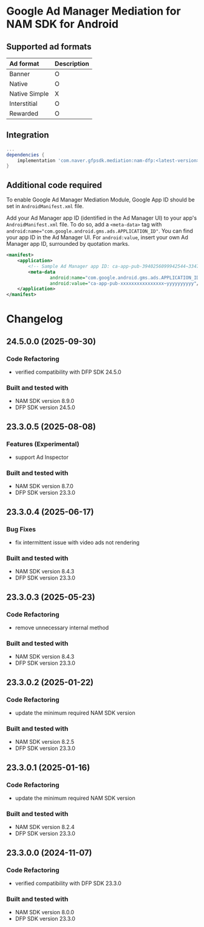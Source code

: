 # Google Ad Manager Mediation for NAM SDK for Android

## Supported ad formats

| Ad format     | Description |
|:--------------|:------------|
| Banner        | O           |
| Native        | O           |
| Native Simple | X           |
| Interstitial  | O           |
| Rewarded      | O           |

## Integration

```gradle
...
dependencies {
    implementation 'com.naver.gfpsdk.mediation:nam-dfp:<latest-version>'  
}
```

## Additional code required

To enable Google Ad Manager Mediation Module, Google App ID should be set in `AndroidManifest.xml` file.

Add your Ad Manager app ID (identified in the Ad Manager UI) to your app's `AndroidManifest.xml` file. 
To do so, add a `<meta-data>` tag with `android:name="com.google.android.gms.ads.APPLICATION_ID"`. 
You can find your app ID in the Ad Manager UI. For `android:value`, insert your own Ad Manager app ID, surrounded by quotation marks.

```xml
<manifest>
    <application>
        <!-- Sample Ad Manager app ID: ca-app-pub-3940256099942544~3347511713 -->
        <meta-data
                android:name="com.google.android.gms.ads.APPLICATION_ID"
                android:value="ca-app-pub-xxxxxxxxxxxxxxxx~yyyyyyyyyy"/>
    </application>
</manifest>
```

# Changelog
## 24.5.0.0 (2025-09-30)
### Code Refactoring
* verified compatibility with DFP SDK 24.5.0

### Built and tested with
- NAM SDK version 8.9.0
- DFP SDK version 24.5.0

## 23.3.0.5 (2025-08-08)

### Features (Experimental)
* support Ad Inspector

### Built and tested with
- NAM SDK version 8.7.0
- DFP SDK version 23.3.0

## 23.3.0.4 (2025-06-17)

### Bug Fixes

* fix intermittent issue with video ads not rendering

### Built and tested with
- NAM SDK version 8.4.3
- DFP SDK version 23.3.0

## 23.3.0.3 (2025-05-23)
### Code Refactoring
* remove unnecessary internal method

### Built and tested with
- NAM SDK version 8.4.3
- DFP SDK version 23.3.0

## 23.3.0.2 (2025-01-22)
### Code Refactoring
* update the minimum required NAM SDK version

### Built and tested with
- NAM SDK version 8.2.5
- DFP SDK version 23.3.0

## 23.3.0.1 (2025-01-16)
### Code Refactoring
* update the minimum required NAM SDK version

### Built and tested with
- NAM SDK version 8.2.4
- DFP SDK version 23.3.0

## 23.3.0.0 (2024-11-07)

### Code Refactoring

* verified compatibility with DFP SDK 23.3.0 

### Built and tested with
- NAM SDK version 8.0.0
- DFP SDK version 23.3.0